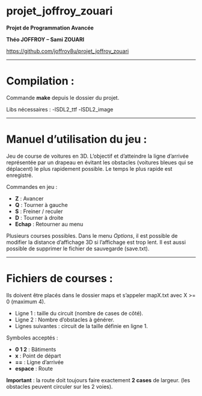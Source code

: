 # projet_joffroy_zouari

**Projet de Programmation Avancée**

**Théo JOFFROY – Sami ZOUARI**

https://github.com/joffroy8u/projet_joffroy_zouari

***

# Compilation :

Commande **make** depuis le dossier du projet.

Libs nécessaires : -lSDL2_ttf  -lSDL2_image

***

# Manuel d’utilisation du jeu :

Jeu de course de voitures en 3D.
L’objectif et d’atteindre la ligne d’arrivée représentée par un drapeau en évitant les obstacles (voitures bleues qui se déplacent) le plus rapidement possible.
Le temps le plus rapide est enregistré.

Commandes en jeu :
* **Z** : Avancer
* **Q** : Tourner à gauche
* **S** : Freiner / reculer
* **D** : Tourner à droite
* **Echap** : Retourner au menu

Plusieurs courses possibles.
Dans le menu *Options*, il est possible de modifier la distance d’affichage 3D si l’affichage est trop lent. Il est aussi possible de supprimer le fichier de sauvegarde (save.txt).

***

# Fichiers de courses :

Ils doivent être placés dans le dossier maps et s’appeler mapX.txt avec X >= 0 (maximum 4).
* Ligne 1 : taille du circuit (nombre de cases de côté).
* Ligne 2 : Nombre d’obstacles à générer.
* Lignes suivantes : circuit de la taille définie en ligne 1.

Symboles acceptés :
* **0 1 2** : Bâtiments
* **x** : Point de départ
* **==** : Ligne d’arrivée
* **espace** : Route

**Important** : la route doit toujours faire exactement **2 cases** de largeur. (les obstacles peuvent circuler sur les 2 voies).
